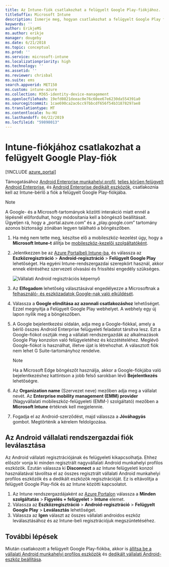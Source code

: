 ```yaml
---
title: Az Intune-fiók csatlakozhat a felügyelt Google Play-fiókjához.
titleSuffix: Microsoft Intune
description: Ismerje meg, hogyan csatlakozhat a felügyelt Google Play fiókot az Intune-fiók.
keywords: ''
author: ErikjeMS
ms.author: erikje
manager: dougeby
ms.date: 6/21/2018
ms.topic: conceptual
ms.prod: ''
ms.service: microsoft-intune
ms.localizationpriority: high
ms.technology: ''
ms.assetid: ''
ms.reviewer: chrisbal
ms.suite: ems
search.appverid: MET150
ms.custom: intune-azure
ms.collection: M365-identity-device-management
ms.openlocfilehash: 19efd0821deeac0e76c60ee67e6230da554391a0
ms.sourcegitcommit: 1cae690ca2ac6cc97bbcdf656f54b31878297ae8
ms.translationtype: MT
ms.contentlocale: hu-HU
ms.lasthandoff: 04/22/2019
ms.locfileid: "59898013"
---
```

# <a name="connect-your-intune-account-to-your-managed-google-play-account"></a>Intune-fiókjához csatlakozhat a felügyelt Google Play-fiók

[!INCLUDE [azure_portal](./includes/azure_portal.md)]

Támogatásához [Android Enterprise munkahelyi profil](android-work-profile-enroll.md), [teljes körűen felügyelt Android Enterprise](android-fully-managed-enroll.md), és [Android Enterprise dedikált eszközök](android-kiosk-enroll.md), csatlakoznia kell az Intune-bérlő a fiók a felügyelt Google Play-fiókjába.  

> [!NOTE]
> A Google- és a Microsoft-tartományok közötti interakció miatt ennél a lépésnél előfordulhat, hogy módosítania kell a böngésző beállításait.  Ügyeljen rá, hogy a „portal.azure.com” és a „play.google.com” tartomány azonos biztonsági zónában legyen található a böngészőben.

1. Ha még nem tette meg, készítse elő a mobileszköz-kezelést úgy, hogy a **Microsoft Intune-t** állítja be [mobileszköz-kezelői szolgáltatóként](mdm-authority-set.md).
2. Jelentkezzen be az [Azure Portalbeli Intune-ba](https://aka.ms/intuneportal), és válassza az **Eszközregisztráció** > **Android-regisztráció** > **Felügyelt Google Play** lehetőséget.  Ha egyéni Intune-rendszergazdai szerepkört használ, akkor ennek eléréséhez szervezeti olvasási és frissítési engedély szükséges.
   
   ![Vállalati Android regisztrációs képernyő](./media/android-work-bind.png)

3. Az **Elfogadom** lehetőség választásával engedélyezze a Microsoftnak a [felhasználó- és eszközadatok Google-nak való elküldését](data-intune-sends-to-google.md). 
   
4. Válassza a **Google elindítása az azonnali csatlakozáshoz** lehetőséget. Ezzel megnyitja a Felügyelt Google Play webhelyet. A webhely egy új lapon nyílik meg a böngészőben.
  
5. A Google bejelentkezési oldalán, adja meg a Google-fiókkal, amely a bérlő összes Android Enterprise felügyeleti feladatot társítva lesz. Ezt a Google-fiókot osztják meg a vállalati rendszergazdák az alkalmazások Google Play konzolon való felügyeletéhez és közzétételéhez. Meglévő Google-fiókot is használhat, illetve újat is létrehozhat. A választott fiók nem lehet G Suite-tartományhoz rendelve.
    
    > [!Note]
    > Ha a Microsoft Edge böngészőt használja, akkor a Google-fiókjába való bejelentkezéshez kattintson a jobb felső sarokban lévő **Bejelentkezés** lehetőségre.

6. Az **Organization name** (Szervezet neve) mezőben adja meg a vállalat nevét. Az **Enterprise mobility management (EMM) provider** (Nagyvállalati mobileszköz-felügyeleti (EMM-) szolgáltató) mezőben a **Microsoft Intune** értéknek kell megjelennie.

7. Fogadja el az Android-szerződést, majd válassza a **Jóváhagyás** gombot. Megtörténik a kérelem feldolgozása.

## <a name="disconnect-your-android-enterprise-administrative-account"></a>Az Android vállalati rendszergazdai fiók leválasztása

Az Android vállalati regisztrációjának és felügyeleti kikapcsolhatja. Ehhez először vonja ki minden regisztrált nagyvállalati Android munkahelyi profilos eszközök. Ezután válassza ki **Disconnect** a az Intune felügyeleti konzol használatával távolítsa el az összes regisztrált vállalati Android munkahelyi profilos eszközök és a dedikált eszközök regisztrációját. Ez is eltávolítja a felügyelt Google Play-fiók és az Intune közötti kapcsolatot.

1. Az Intune rendszergazdájaként az [Azure Portalon](https://portal.azure.com) válassza a **Minden szolgáltatás** > **Figyelés + felügyelet** > **Intune** elemet.
2. Válassza az **Eszközregisztráció** > **Android-regisztráció** > **Felügyelt Google Play** > **Leválasztás** lehetőséget.
3. Válassza az **Igen** választ az összes vállalati androidos eszköz leválasztásához és az Intune-beli regisztrációjuk megszüntetéséhez.

## <a name="next-steps"></a>További lépések

Miután csatlakozott a felügyelt Google Play-fiókba, akkor is [állítsa be a vállalati Android munkahelyi profilos eszközök](android-work-profile-enroll.md) és [dedikált vállalati Android-eszköz beállítása](android-kiosk-enroll.md).
